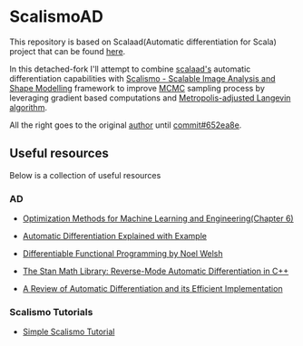 # ScalismoAD

This repository is based on Scalaad(Automatic differentiation for Scala) project that can be found [here](https://github.com/kogecoo/scalaad). 

In this detached-fork I'll attempt to combine [scalaad's](https://github.com/kogecoo/scalaad) automatic differentiation capabilities with [Scalismo - Scalable Image Analysis and Shape Modelling](https://github.com/unibas-gravis/scalismo) framework to improve [MCMC](https://en.wikipedia.org/wiki/Markov_chain_Monte_Carlo) sampling process by leveraging gradient based computations and [Metropolis-adjusted Langevin algorithm](https://en.wikipedia.org/wiki/Metropolis-adjusted_Langevin_algorithm).

All the right goes to the original [author](https://github.com/kogecoo) until [commit#652ea8e](https://github.com/grigala/ScalismoAD/commit/652ea8e95507a6bdfa7c5cc7146d7f0288607608).


## Useful resources
Below is a collection of useful resources 
### AD
- [Optimization Methods for Machine Learning and Engineering(Chapter 6)](https://youtu.be/YQ7RIHMWA88?list=PLdkTDauaUnQpzuOCZyUUZc0lxf4-PXNR5)
- [Automatic Differentiation Explained with Example](https://youtu.be/jS-0aAamC64)
- [Differentiable Functional Programming by Noel Welsh
  ](https://youtu.be/nETDYWAHAfE)

- [The Stan Math Library: Reverse-Mode Automatic Differentiation in C++](https://arxiv.org/abs/1509.07164)
- [A Review of Automatic Differentiation and its Efficient Implementation
  ](https://arxiv.org/abs/1811.05031)
  
### Scalismo Tutorials

- [Simple Scalismo Tutorial](https://scalismo.org/docs/tutorials/tutorial14)
